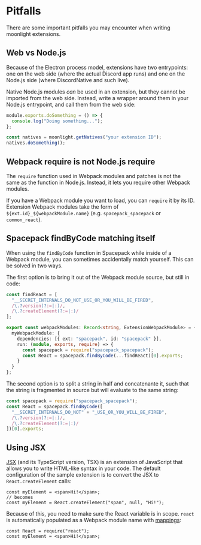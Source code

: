 # Pitfalls

There are some important pitfalls you may encounter when writing moonlight extensions.

## Web vs Node.js

Because of the Electron process model, extensions have two entrypoints: one on the web side (where the actual Discord app runs) and one on the Node.js side (where DiscordNative and such live).

Native Node.js modules *can* be used in an extension, but they cannot be imported from the web side. Instead, write a wrapper around them in your Node.js entrypoint, and call them from the web side:

```ts title="node.ts"
module.exports.doSomething = () => {
  console.log("Doing something...");
};
```

```ts title="index.ts"
const natives = moonlight.getNatives("your extension ID");
natives.doSomething();
```

## Webpack require is not Node.js require

The `require` function used in Webpack modules and patches is not the same as the function in Node.js. Instead, it lets you require other Webpack modules.

If you have a Webpack module you want to load, you can `require` it by its ID. Extension Webpack modules take the form of `${ext.id}_${webpackModule.name}` (e.g. `spacepack_spacepack` or `common_react`).

## Spacepack findByCode matching itself

When using the `findByCode` function in Spacepack while inside of a Webpack module, you can sometimes accidentally match yourself. This can be solved in two ways.

The first option is to bring it out of the Webpack module source, but still in code:

```ts
const findReact = [
  "__SECRET_INTERNALS_DO_NOT_USE_OR_YOU_WILL_BE_FIRED",
  /\.?version(?:=|:)/,
  /\.?createElement(?:=|:)/
];

export const webpackModules: Record<string, ExtensionWebpackModule> = {
  myWebpackModule: {
    dependencies: [{ ext: "spacepack", id: "spacepack" }],
    run: (module, exports, require) => {
      const spacepack = require("spacepack_spacepack");
      const React = spacepack.findByCode(...findReact)[0].exports;
    }
  }
};
```

The second option is to split a string in half and concatenante it, such that the string is fragmented in source but will evaluate to the same string:

```ts
const spacepack = require("spacepack_spacepack");
const React = spacepack.findByCode([
  "__SECRET_INTERNALS_DO_NOT" + "_USE_OR_YOU_WILL_BE_FIRED",
  /\.?version(?:=|:)/,
  /\.?createElement(?:=|:)/
])[0].exports;
```

## Using JSX

[JSX](https://react.dev/learn/writing-markup-with-jsx) (and its TypeScript version, TSX) is an extension of JavaScript that allows you to write HTML-like syntax in your code. The default configuration of the sample extension is to convert the JSX to `React.createElement` calls:

```tsx
const myElement = <span>Hi!</span>;
// becomes
const myElement = React.createElement("span", null, "Hi!");
```

Because of this, you need to make sure the React variable is in scope. `react` is automatically populated as a Webpack module name with [mappings](/docs/02-ext-dev/07-mappings.md):

```tsx
const React = require("react");
const myElement = <span>Hi!</span>;
```

